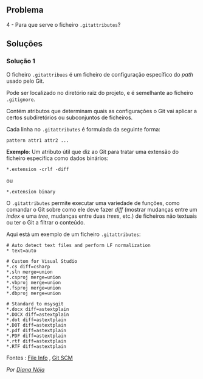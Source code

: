 ## Problema

4 - Para que serve o ficheiro `.gitattributes`?

## Soluções

### Solução 1

O ficheiro `.gitattribues` é um ficheiro de configuração específico do *path*
usado pelo Git.

Pode ser localizado no diretório raiz do projeto, e é semelhante ao ficheiro
`.gitignore`.

Contém atributos que determinam quais as configurações o Git vai aplicar a
certos subdiretórios ou subconjuntos de ficheiros.

Cada linha no `.gitattributes` é formulada da seguinte forma:

```
pattern attr1 attr2 ...
```

**Exemplo**: Um atributo útil que diz ao Git para tratar uma extensão do
ficheiro específica como dados binários:

```
*.extension -crlf -diff
```

ou

```
*.extension binary
````

O `.gitattributes` permite executar uma variedade de funções, como comandar
o Git sobre como ele deve fazer *diff* (mostrar mudanças entre um *index* e
uma *tree*, mudanças entre duas *trees*, etc.) de ficheiros não textuais ou
ter o Git a filtrar o conteúdo.

Aqui está um exemplo de um ficheiro `.gitattributes`:

```
# Auto detect text files and perform LF normalization
* text=auto

# Custom for Visual Studio
*.cs diff=csharp
*.sln merge=union
*.csproj merge=union
*.vbproj merge=union
*.fsproj merge=union
*.dbproj merge=union

# Standard to msysgit
*.docx diff=astextplain
*.DOCX diff=astextplain
*.dot diff=astextplain
*.DOT diff=astextplain
*.pdf diff=astextplain
*.PDF diff=astextplain
*.rtf diff=astextplain
*.RTF diff=astextplain
```

Fontes : [File Info](https://fileinfo.com/extension/gitattributes) ,
[Git SCM](https://git-scm.com/docs/gitattributes)


*Por [Diana Nóia](https://github.com/DianaNoia)*